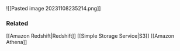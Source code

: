 ![[Pasted image 20231108235214.png]]
### Related
[[Amazon Redshift|Redshift]]
[[Simple Storage Service|S3]]
[[Amazon Athena]]
